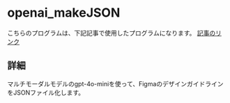 # openai_makeJSON
こちらのプログラムは、下記記事で使用したプログラムになります。
[記事のリンク](https://ramble.impl.co.jp/10597/)

## 詳細
マルチモーダルモデルのgpt-4o-miniを使って、FigmaのデザインガイドラインをJSONファイル化します。
